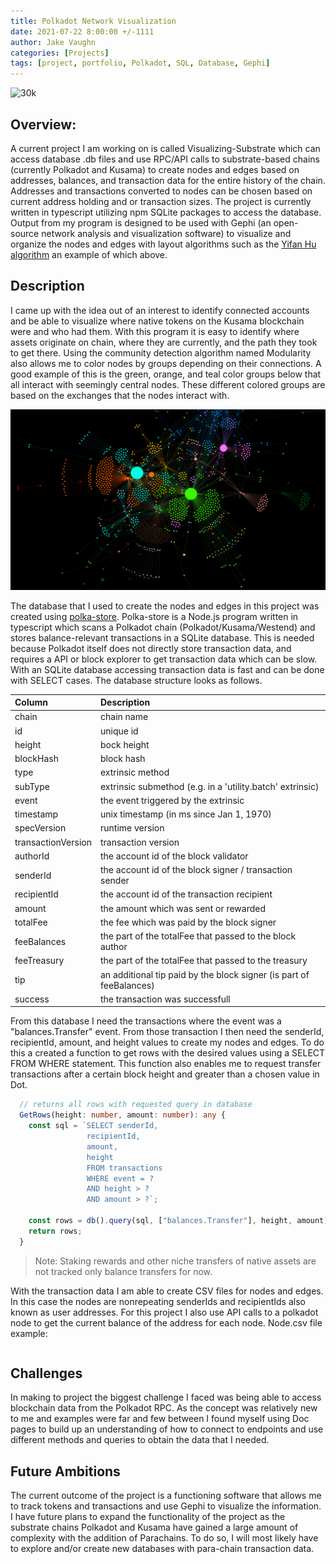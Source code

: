 ```yaml
---
title: Polkadot Network Visualization
date: 2021-07-22 8:00:00 +/-1111
author: Jake Vaughn
categories: [Projects]
tags: [project, portfolio, Polkadot, SQL, Database, Gephi]
---
```


![30k](/images/Polkadot_Network_Visualization/30k.svg)


## Overview:

A current project I am working on is called Visualizing-Substrate which can access database .db files and use RPC/API calls to substrate-based chains (currently Polkadot and Kusama) to create nodes and edges based on addresses, balances, and transaction data for the entire history of the chain. Addresses and transactions converted to nodes can be chosen based on current address holding and or transaction sizes. The project is currently written in typescript utilizing npm SQLite packages to access the database. Output from my program is designed to be used with Gephi (an open-source network analysis and visualization software) to visualize and organize the nodes and edges with layout algorithms such as the [Yifan Hu algorithm](http://yifanhu.net/PUB/graph_draw_small.pdf) an example of which above.

## Description
I came up with the idea out of an interest to identify connected accounts and be able to visualize where native tokens on the Kusama blockchain were and who had them. With this program it is easy to identify where assets originate on chain, where they are currently, and the path they took to get there. Using the community detection algorithm named Modularity also allows me to color nodes by groups depending on their connections. A good example of this is the green, orange, and teal color groups below that all interact with seemingly central nodes. These different colored groups are based on the exchanges that the nodes interact with.

![GroupingExample](/images/Polkadot_Network_Visualization/NodeGrouping2021-07-15.png)

The database that I used to create the nodes and edges in this project was created using [polka-store](https://github.com/TheGoldenEye/polka-store). Polka-store is a Node.js program written in typescript which scans a Polkadot chain (Polkadot/Kusama/Westend) and stores balance-relevant transactions in a SQLite database. This is needed because Polkadot itself does not directly store transaction data, and requires a API or block explorer to get transaction data which can be slow. With an SQLite database accessing transaction data is fast and can be done with SELECT cases. The database structure looks as follows.

|  Column            | Description                                               |
|:-------------------|:----------------------------------------------------------|
| chain              | chain name                                                |
| id                 | unique id                                                 |
| height             | bock height                                               |
| blockHash          | block hash                                                |
| type               | extrinsic method                                          |
| subType            | extrinsic submethod (e.g. in a 'utility.batch' extrinsic) |
| event              | the event triggered by the extrinsic                      |
| timestamp          | unix timestamp (in ms since Jan 1, 1970)                  |
| specVersion        | runtime version                                           |
| transactionVersion | transaction version                                       |
| authorId           | the account id of the block validator                     |
| senderId           | the account id of the block signer / transaction sender   |
| recipientId        | the account id of the transaction recipient               |
| amount             | the amount which was sent or rewarded                     |
| totalFee           | the fee which was paid by the block signer                |
| feeBalances        | the part of the totalFee that passed to the block author  |
| feeTreasury        | the part of the totalFee that passed to the treasury      |
| tip                | an additional tip paid by the block signer (is part of feeBalances)|
| success            | the transaction was successfull                           |

From this database I need the transactions where the event was a "balances.Transfer" event. From those transaction I then need the senderId, recipientId, amount, and height values to create my nodes and edges. To do this a created a function to get rows with the desired values using a SELECT FROM WHERE statement. This function also enables me to request transfer transactions after a certain block height and greater than a chosen value in Dot.

``` typescript
  // returns all rows with requested query in database
  GetRows(height: number, amount: number): any {
    const sql = `SELECT senderId,
                 recipientId,
                 amount,
                 height
                 FROM transactions
                 WHERE event = ?
                 AND height > ?
                 AND amount > ?`;

    const rows = db().query(sql, ["balances.Transfer"], height, amount);
    return rows;
  }
```

> Note: Staking rewards and other niche transfers of native assets are not tracked only balance transfers for now.

With the transaction data I am able to create CSV files for nodes and edges. In this case the nodes are nonrepeating senderIds and recipientIds also known as user addresses. For this project I also use API calls to a polkadot node to get the current balance of the address for each node. Node.csv file example:

``` csv

```


## Challenges
In making to project the biggest challenge I faced was being able to access blockchain data from the Polkadot RPC. As the concept was relatively new to me and examples were far and few between I found myself using Doc pages to build up an understanding of how to connect to endpoints and use different methods and queries to obtain the data that I needed.

## Future Ambitions
The current outcome of the project is a functioning software that allows me to track tokens and transactions and use Gephi to visualize the information. I have future plans to expand the functionality of the project as the substrate chains Polkadot and Kusama have gained a large amount of complexity with the addition of Parachains. To do so, I will most likely have to explore and/or create new databases with para-chain transaction data.


